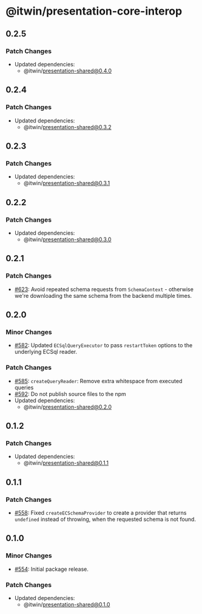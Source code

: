 # @itwin/presentation-core-interop

## 0.2.5

### Patch Changes

- Updated dependencies:
  - @itwin/presentation-shared@0.4.0

## 0.2.4

### Patch Changes

- Updated dependencies:
  - @itwin/presentation-shared@0.3.2

## 0.2.3

### Patch Changes

- Updated dependencies:
  - @itwin/presentation-shared@0.3.1

## 0.2.2

### Patch Changes

- Updated dependencies:
  - @itwin/presentation-shared@0.3.0

## 0.2.1

### Patch Changes

- [#623](https://github.com/iTwin/presentation/pull/623): Avoid repeated schema requests from `SchemaContext` - otherwise we're downloading the same schema from the backend multiple times.

## 0.2.0

### Minor Changes

- [#582](https://github.com/iTwin/presentation/pull/582): Updated `ECSqlQueryExecutor` to pass `restartToken` options to the underlying ECSql reader.

### Patch Changes

- [#585](https://github.com/iTwin/presentation/pull/585): `createQueryReader`: Remove extra whitespace from executed queries
- [#592](https://github.com/iTwin/presentation/pull/592): Do not publish source files to the npm
- Updated dependencies:
  - @itwin/presentation-shared@0.2.0

## 0.1.2

### Patch Changes

- Updated dependencies:
  - @itwin/presentation-shared@0.1.1

## 0.1.1

### Patch Changes

- [#558](https://github.com/iTwin/presentation/pull/558): Fixed `createECSchemaProvider` to create a provider that returns `undefined` instead of throwing, when the requested schema is not found.

## 0.1.0

### Minor Changes

- [#554](https://github.com/iTwin/presentation/pull/554): Initial package release.

### Patch Changes

- Updated dependencies:
  - @itwin/presentation-shared@0.1.0
